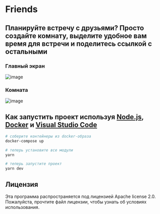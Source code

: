 # Friends
## Планируйте встречу с друзьями? Просто создайте комнату, выделите удобное вам время для встречи и поделитесь ссылкой с остальными

### Главный экран  
![image](https://github.com/Giorno-Giovana/friends/assets/82185066/a31b7942-a804-41b3-acfe-b8ce8e7f2c46)

### Комната  
![image](https://github.com/Giorno-Giovana/friends/assets/82185066/ea1420dc-0857-41a1-a8e6-f56130537062)

## Как запустить проект используя [Node.js](https://nodejs.org/ru), [Docker](https://www.docker.com/products/docker-desktop/) и [Visual Studio Code](https://code.visualstudio.com/)

```bash
# соберите контейнеры из docker-образа
docker-compose up

# теперь установите все модули
yarn

# теперь запустите проект
yarn dev
```

## Лицензия
Эта программа распространяется под лицензией Apache license 2.0. Пожалуйста, прочтите файл лицензии, чтобы узнать об условиях использования.
